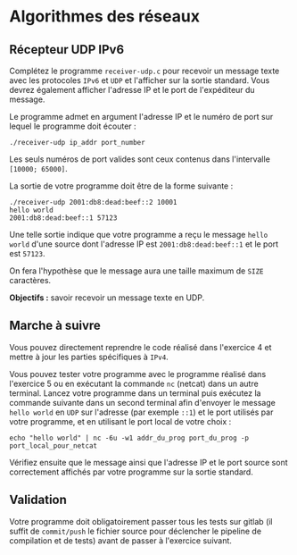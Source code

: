# Algorithmes des réseaux

## Récepteur UDP IPv6

Complétez le programme `receiver-udp.c` pour recevoir un message texte avec les protocoles `IPv6` et `UDP` et l'afficher sur la sortie standard. Vous devrez également afficher l'adresse IP et le port de l'expéditeur du message.

Le programme admet en argument l'adresse IP et le numéro de port sur lequel le programme doit écouter :

    ./receiver-udp ip_addr port_number

Les seuls numéros de port valides sont ceux contenus dans l'intervalle `[10000; 65000]`.

La sortie de votre programme doit être de la forme suivante :

    ./receiver-udp 2001:db8:dead:beef::2 10001
    hello world
    2001:db8:dead:beef::1 57123

Une telle sortie indique que votre programme a reçu le message `hello world` d'une source dont l'adresse IP est `2001:db8:dead:beef::1` et le port est `57123`.

On fera l'hypothèse que le message aura une taille maximum de `SIZE` caractères.

**Objectifs :** savoir recevoir un message texte en UDP.

## Marche à suivre

Vous pouvez directement reprendre le code réalisé dans l'exercice 4 et mettre à jour les parties spécifiques à `IPv4`.

Vous pouvez tester votre programme avec le programme réalisé dans l'exercice 5 ou en exécutant la commande `nc` (netcat) dans un autre terminal. Lancez votre programme dans un terminal puis exécutez la commande suivante dans un second terminal afin d'envoyer le message `hello world` en `UDP` sur l'adresse (par exemple `::1`) et le port utilisés par votre programme, et en utilisant le port local de votre choix :

    echo "hello world" | nc -6u -w1 addr_du_prog port_du_prog -p port_local_pour_netcat

Vérifiez ensuite que le message ainsi que l'adresse IP et le port source sont correctement affichés par votre programme sur la sortie standard.

## Validation

Votre programme doit obligatoirement passer tous les tests sur gitlab (il suffit de `commit/push` le fichier source pour déclencher le pipeline de compilation et de tests) avant de passer à l'exercice suivant.

